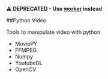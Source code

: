 **:warning: DEPRECATED - Use [worker](../worker) instead**

##Python Video


Tools to manipulate video with python

- MoviePY
- FFMPEG
- Numpy
- YoutubeDL
- OpenCV
